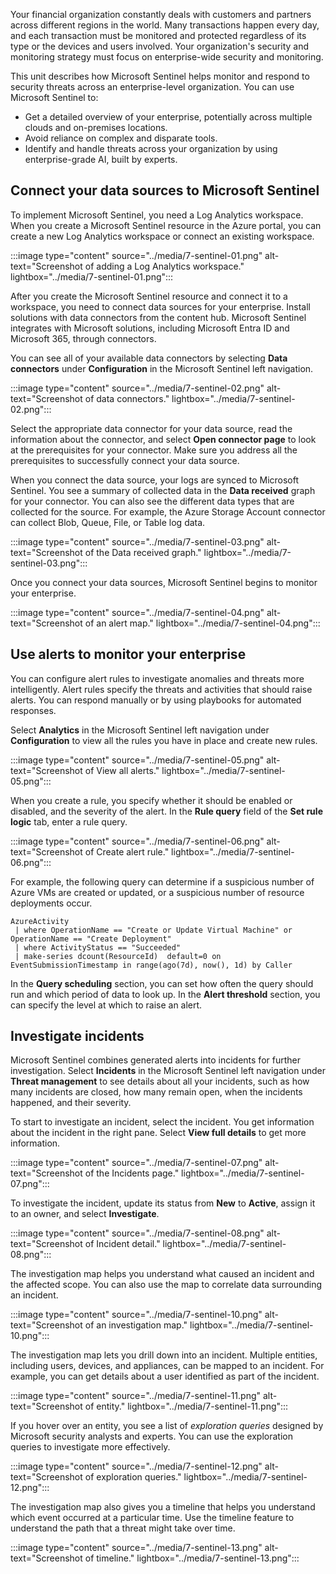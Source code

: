 Your financial organization constantly deals with customers and partners across different regions in the world. Many transactions happen every day, and each transaction must be monitored and protected regardless of its type or the devices and users involved. Your organization's security and monitoring strategy must focus on enterprise-wide security and monitoring.

This unit describes how Microsoft Sentinel helps monitor and respond to security threats across an enterprise-level organization. You can use Microsoft Sentinel to:

- Get a detailed overview of your enterprise, potentially across multiple clouds and on-premises locations.
- Avoid reliance on complex and disparate tools.
- Identify and handle threats across your organization by using enterprise-grade AI, built by experts.

## Connect your data sources to Microsoft Sentinel

To implement Microsoft Sentinel, you need a Log Analytics workspace. When you create a Microsoft Sentinel resource in the Azure portal, you can create a new Log Analytics workspace or connect an existing workspace.

:::image type="content" source="../media/7-sentinel-01.png" alt-text="Screenshot of adding a Log Analytics workspace." lightbox="../media/7-sentinel-01.png":::

After you create the Microsoft Sentinel resource and connect it to a workspace, you need to connect data sources for your enterprise. Install solutions with data connectors from the content hub. Microsoft Sentinel integrates with Microsoft solutions, including Microsoft Entra ID and Microsoft 365, through connectors.

You can see all of your available data connectors by selecting **Data connectors** under **Configuration** in the Microsoft Sentinel left navigation.

:::image type="content" source="../media/7-sentinel-02.png" alt-text="Screenshot of data connectors." lightbox="../media/7-sentinel-02.png":::

Select the appropriate data connector for your data source, read the information about the connector, and select **Open connector page** to look at the prerequisites for your connector. Make sure you address all the prerequisites to successfully connect your data source.

When you connect the data source, your logs are synced to Microsoft Sentinel. You see a summary of collected data in the **Data received** graph for your connector. You can also see the different data types that are collected for the source. For example, the Azure Storage Account connector can collect Blob, Queue, File, or Table log data.

:::image type="content" source="../media/7-sentinel-03.png" alt-text="Screenshot of the Data received graph." lightbox="../media/7-sentinel-03.png":::

Once you connect your data sources, Microsoft Sentinel begins to monitor your enterprise.

:::image type="content" source="../media/7-sentinel-04.png" alt-text="Screenshot of an alert map." lightbox="../media/7-sentinel-04.png":::

## Use alerts to monitor your enterprise

You can configure alert rules to investigate anomalies and threats more intelligently. Alert rules specify the threats and activities that should raise alerts. You can respond manually or by using playbooks for automated responses.

Select **Analytics** in the Microsoft Sentinel left navigation under **Configuration** to view all the rules you have in place and create new rules.

:::image type="content" source="../media/7-sentinel-05.png" alt-text="Screenshot of View all alerts." lightbox="../media/7-sentinel-05.png":::

When you create a rule, you specify whether it should be enabled or disabled, and the severity of the alert. In the **Rule query** field of the **Set rule logic** tab, enter a rule query.

:::image type="content" source="../media/7-sentinel-06.png" alt-text="Screenshot of Create alert rule." lightbox="../media/7-sentinel-06.png":::

For example, the following query can determine if a suspicious number of Azure VMs are created or updated, or a suspicious number of resource deployments occur.

```kusto
AzureActivity
 | where OperationName == "Create or Update Virtual Machine" or OperationName == "Create Deployment"
 | where ActivityStatus == "Succeeded"
 | make-series dcount(ResourceId)  default=0 on EventSubmissionTimestamp in range(ago(7d), now(), 1d) by Caller
```

In the **Query scheduling** section, you can set how often the query should run and which period of data to look up. In the **Alert threshold** section, you can specify the level at which to raise an alert.

## Investigate incidents

Microsoft Sentinel combines generated alerts into incidents for further investigation. Select **Incidents** in the Microsoft Sentinel left navigation under **Threat management** to see details about all your incidents, such as how many incidents are closed, how many remain open, when the incidents happened, and their severity.

To start to investigate an incident, select the incident. You get information about the incident in the right pane. Select **View full details** to get more information.

:::image type="content" source="../media/7-sentinel-07.png" alt-text="Screenshot of the Incidents page." lightbox="../media/7-sentinel-07.png":::

To investigate the incident, update its status from **New** to **Active**, assign it to an owner, and select **Investigate**.

:::image type="content" source="../media/7-sentinel-08.png" alt-text="Screenshot of Incident detail." lightbox="../media/7-sentinel-08.png":::

The investigation map helps you understand what caused an incident and the affected scope. You can also use the map to correlate data surrounding an incident.

:::image type="content" source="../media/7-sentinel-10.png" alt-text="Screenshot of an investigation map." lightbox="../media/7-sentinel-10.png":::

The investigation map lets you drill down into an incident. Multiple entities, including users, devices, and appliances, can be mapped to an incident. For example, you can get details about a user identified as part of the incident.

:::image type="content" source="../media/7-sentinel-11.png" alt-text="Screenshot of entity." lightbox="../media/7-sentinel-11.png":::

If you hover over an entity, you see a list of *exploration queries* designed by Microsoft security analysts and experts. You can use the exploration queries to investigate more effectively.

:::image type="content" source="../media/7-sentinel-12.png" alt-text="Screenshot of exploration queries." lightbox="../media/7-sentinel-12.png":::

The investigation map also gives you a timeline that helps you understand which event occurred at a particular time. Use the timeline feature to understand the path that a threat might take over time.

:::image type="content" source="../media/7-sentinel-13.png" alt-text="Screenshot of timeline." lightbox="../media/7-sentinel-13.png":::

